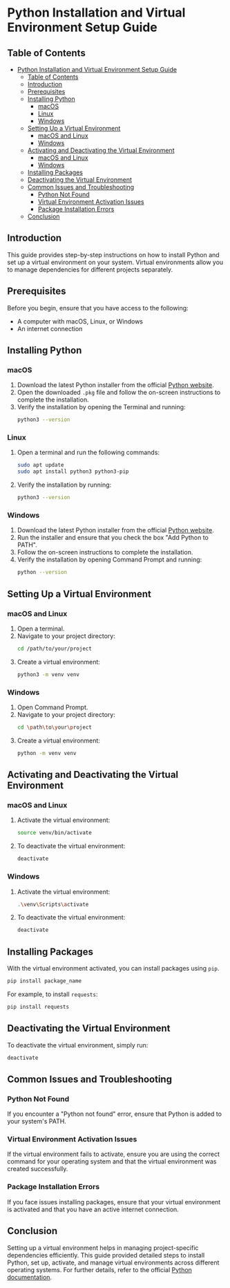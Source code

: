 # Python Installation and Virtual Environment Setup Guide

## Table of Contents
- [Python Installation and Virtual Environment Setup Guide](#python-installation-and-virtual-environment-setup-guide)
  - [Table of Contents](#table-of-contents)
  - [Introduction](#introduction)
  - [Prerequisites](#prerequisites)
  - [Installing Python](#installing-python)
    - [macOS](#macos)
    - [Linux](#linux)
    - [Windows](#windows)
  - [Setting Up a Virtual Environment](#setting-up-a-virtual-environment)
    - [macOS and Linux](#macos-and-linux)
    - [Windows](#windows-1)
  - [Activating and Deactivating the Virtual Environment](#activating-and-deactivating-the-virtual-environment)
    - [macOS and Linux](#macos-and-linux-1)
    - [Windows](#windows-2)
  - [Installing Packages](#installing-packages)
  - [Deactivating the Virtual Environment](#deactivating-the-virtual-environment)
  - [Common Issues and Troubleshooting](#common-issues-and-troubleshooting)
    - [Python Not Found](#python-not-found)
    - [Virtual Environment Activation Issues](#virtual-environment-activation-issues)
    - [Package Installation Errors](#package-installation-errors)
  - [Conclusion](#conclusion)

## Introduction
This guide provides step-by-step instructions on how to install Python and set up a virtual environment on your system. Virtual environments allow you to manage dependencies for different projects separately.

## Prerequisites
Before you begin, ensure that you have access to the following:
- A computer with macOS, Linux, or Windows
- An internet connection

## Installing Python

### macOS
1. Download the latest Python installer from the official [Python website](https://www.python.org/downloads/).
2. Open the downloaded `.pkg` file and follow the on-screen instructions to complete the installation.
3. Verify the installation by opening the Terminal and running:
    ```sh
    python3 --version
    ```

### Linux
1. Open a terminal and run the following commands:
    ```sh
    sudo apt update
    sudo apt install python3 python3-pip
    ```
2. Verify the installation by running:
    ```sh
    python3 --version
    ```

### Windows
1. Download the latest Python installer from the official [Python website](https://www.python.org/downloads/).
2. Run the installer and ensure that you check the box "Add Python to PATH".
3. Follow the on-screen instructions to complete the installation.
4. Verify the installation by opening Command Prompt and running:
    ```sh
    python --version
    ```

## Setting Up a Virtual Environment

### macOS and Linux
1. Open a terminal.
2. Navigate to your project directory:
    ```sh
    cd /path/to/your/project
    ```
3. Create a virtual environment:
    ```sh
    python3 -m venv venv
    ```

### Windows
1. Open Command Prompt.
2. Navigate to your project directory:
    ```sh
    cd \path\to\your\project
    ```
3. Create a virtual environment:
    ```sh
    python -m venv venv
    ```

## Activating and Deactivating the Virtual Environment

### macOS and Linux
1. Activate the virtual environment:
    ```sh
    source venv/bin/activate
    ```
2. To deactivate the virtual environment:
    ```sh
    deactivate
    ```

### Windows
1. Activate the virtual environment:
    ```sh
    .\venv\Scripts\activate
    ```
2. To deactivate the virtual environment:
    ```sh
    deactivate
    ```

## Installing Packages
With the virtual environment activated, you can install packages using `pip`.

```sh
pip install package_name
```

For example, to install `requests`:
```sh
pip install requests
```

## Deactivating the Virtual Environment
To deactivate the virtual environment, simply run:
```sh
deactivate
```

## Common Issues and Troubleshooting

### Python Not Found
If you encounter a "Python not found" error, ensure that Python is added to your system's PATH.

### Virtual Environment Activation Issues
If the virtual environment fails to activate, ensure you are using the correct command for your operating system and that the virtual environment was created successfully.

### Package Installation Errors
If you face issues installing packages, ensure that your virtual environment is activated and that you have an active internet connection.

## Conclusion
Setting up a virtual environment helps in managing project-specific dependencies efficiently. This guide provided detailed steps to install Python, set up, activate, and manage virtual environments across different operating systems. For further details, refer to the official [Python documentation](https://docs.python.org/3/tutorial/venv.html).
```